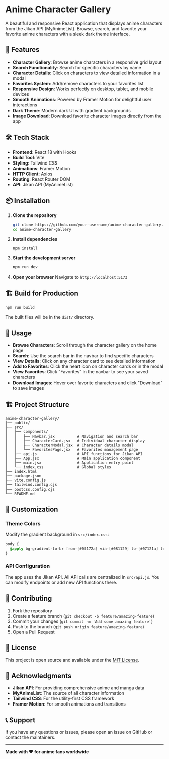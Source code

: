 # Anime Character Gallery

A beautiful and responsive React application that displays anime characters from the Jikan API (MyAnimeList). Browse, search, and favorite your favorite anime characters with a sleek dark theme interface.

## 🚀 Features

- **Character Gallery**: Browse anime characters in a responsive grid layout
- **Search Functionality**: Search for specific characters by name
- **Character Details**: Click on characters to view detailed information in a modal
- **Favorites System**: Add/remove characters to your favorites list
- **Responsive Design**: Works perfectly on desktop, tablet, and mobile devices
- **Smooth Animations**: Powered by Framer Motion for delightful user interactions
- **Dark Theme**: Modern dark UI with gradient backgrounds
- **Image Download**: Download favorite character images directly from the app

## 🛠️ Tech Stack

- **Frontend**: React 18 with Hooks
- **Build Tool**: Vite
- **Styling**: Tailwind CSS
- **Animations**: Framer Motion
- **HTTP Client**: Axios
- **Routing**: React Router DOM
- **API**: Jikan API (MyAnimeList)

## 📦 Installation

1. **Clone the repository**
   ```bash
   git clone https://github.com/your-username/anime-character-gallery.git
   cd anime-character-gallery
   ```

2. **Install dependencies**
   ```bash
   npm install
   ```

3. **Start the development server**
   ```bash
   npm run dev
   ```

4. **Open your browser**
   Navigate to `http://localhost:5173`

## 🏗️ Build for Production

```bash
npm run build
```

The built files will be in the `dist/` directory.

## 📱 Usage

- **Browse Characters**: Scroll through the character gallery on the home page
- **Search**: Use the search bar in the navbar to find specific characters
- **View Details**: Click on any character card to see detailed information
- **Add to Favorites**: Click the heart icon on character cards or in the modal
- **View Favorites**: Click "Favorites" in the navbar to see your saved characters
- **Download Images**: Hover over favorite characters and click "Download" to save images

## 🏗️ Project Structure

```
anime-character-gallery/
├── public/
├── src/
│   ├── components/
│   │   ├── Navbar.jsx          # Navigation and search bar
│   │   ├── CharacterCard.jsx   # Individual character display
│   │   ├── CharacterModal.jsx  # Character details modal
│   │   └── FavoritesPage.jsx   # Favorites management page
│   ├── api.js                  # API functions for Jikan API
│   ├── App.jsx                 # Main application component
│   ├── main.jsx                # Application entry point
│   └── index.css               # Global styles
├── index.html
├── package.json
├── vite.config.js
├── tailwind.config.cjs
├── postcss.config.cjs
└── README.md
```

## 🎨 Customization

### Theme Colors
Modify the gradient background in `src/index.css`:

```css
body {
  @apply bg-gradient-to-br from-[#0f172a] via-[#081129] to-[#07121a] text-white font-poppins;
}
```

### API Configuration
The app uses the Jikan API. All API calls are centralized in `src/api.js`. You can modify endpoints or add new API functions there.

## 🤝 Contributing

1. Fork the repository
2. Create a feature branch (`git checkout -b feature/amazing-feature`)
3. Commit your changes (`git commit -m 'Add some amazing feature'`)
4. Push to the branch (`git push origin feature/amazing-feature`)
5. Open a Pull Request

## 📄 License

This project is open source and available under the [MIT License](LICENSE).

## 🙏 Acknowledgments

- **Jikan API**: For providing comprehensive anime and manga data
- **MyAnimeList**: The source of all character information
- **Tailwind CSS**: For the utility-first CSS framework
- **Framer Motion**: For smooth animations and transitions

## 📞 Support

If you have any questions or issues, please open an issue on GitHub or contact the maintainers.

---

**Made with ❤️ for anime fans worldwide**
